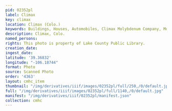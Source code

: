 ```yaml
---
pid: 02352pl
label: Climax
key: climax
location: Climax (Colo.)
keywords: Buildings, Houses, Automobiles, Climax Molybdenum Company, Mountains
description: Climax, Colo.
named_persons: 
rights: This photo is property of Lake County Public Library.
creation_date: 
ingest_date: 
latitude: '39.36832'
longitude: "-106.18744"
format: Photo
source: Scanned Photo
order: '4363'
layout: cmhc_item
thumbnail: "/img/derivatives/iiif/images/02352pl/full/250,/0/default.jpg"
full: "/img/derivatives/iiif/images/02352pl/full/1140,/0/default.jpg"
manifest: "/img/derivatives/iiif/02352pl/manifest.json"
collection: cmhc
---
```

